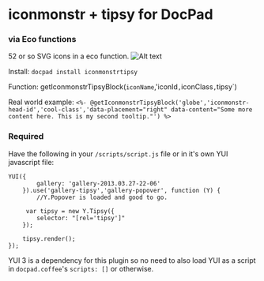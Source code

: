 # iconmonstr + tipsy for DocPad
### via Eco functions

52 or so SVG icons in a eco function. 
![Alt text](https://googledrive.com/host/0B9LVk4xbDIJTSWVYcU5fb0RUVVk/iconmonstrs.png "Current icons available screenshot.")

Install:
`docpad install iconmonstrtipsy`

Function:
getIconmonstrTipsyBlock(`iconName`,'iconId`,`iconClass`,`tipsy`)

Real world example:
`<%- @getIconmonstrTipsyBlock('globe','iconmonstr-head-id','cool-class','data-placement="right" data-content="Some more content here. This is my second tooltip."') %>`

### Required

Have the following in your `/scripts/script.js` file or in it's own YUI javascript file:
```
YUI({
        gallery: 'gallery-2013.03.27-22-06'
    }).use('gallery-tipsy','gallery-popover', function (Y) { 
        //Y.Popover is loaded and good to go.

     var tipsy = new Y.Tipsy({
        selector: "[rel='tipsy']"
    });

    tipsy.render(); 
});
```

YUI 3 is a dependency for this plugin so no need to also load YUI as a script in `docpad.coffee`'s `scripts: []` or otherwise. 
